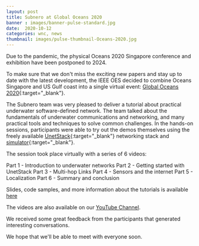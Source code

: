 ```yaml
---
layout: post
title: Subnero at Global Oceans 2020
banner : images/banner-pulse-standard.jpg
date:  2020-10-12
categories: wnc, news
thumbnail: images/pulse-thumbnail-Oceans-2020.jpg
---
```



Due to the pandemic, the physical Oceans 2020 Singapore conference and exhibition have been postponed to 2024.

To make sure that we don't miss the exciting new papers and stay up to date with the latest development, the IEEE OES decided to combine Oceans Singapore and US Gulf coast into a single virtual event: [Global Oceans 2020](https://global20.oceansconference.org/){:target="_blank"}.

The Subnero team was very pleased to deliver a tutorial about practical underwater software-defined network. The team talked about the fundamentals of underwater communications and networking, and many practical tools and techniques to solve common challenges. In the hands-on sessions, participants were able to try out the demos themselves using the freely available [UnetStack](https://unetstack.net/){:target="_blank"} networking stack and [simulator](https://unetstack.net/handbook/unet-handbook_part_vi_simulating_underwater_networks.html){:target="_blank"}.

The session took place virtually with a series of 6 videos:

Part 1 - Introduction to underwater networks
Part 2 - Getting started with UnetStack
Part 3 - Multi-hop Links
Part 4 - Sensors and the internet
Part 5 - Localization
Part 6 - Summary and conclusion

Slides, code samples, and more information about the tutorials is available [here](https://subnero.com/oceans20)

The videos are also available on our [YouTube Channel](https://www.youtube.com/playlist?list=PLnqY-RltGuGVwN6dFu_Z7zva17lMj7LPG).


We received some great feedback from the participants that generated interesting conversations.

We hope that we'll be able to meet with everyone soon.

